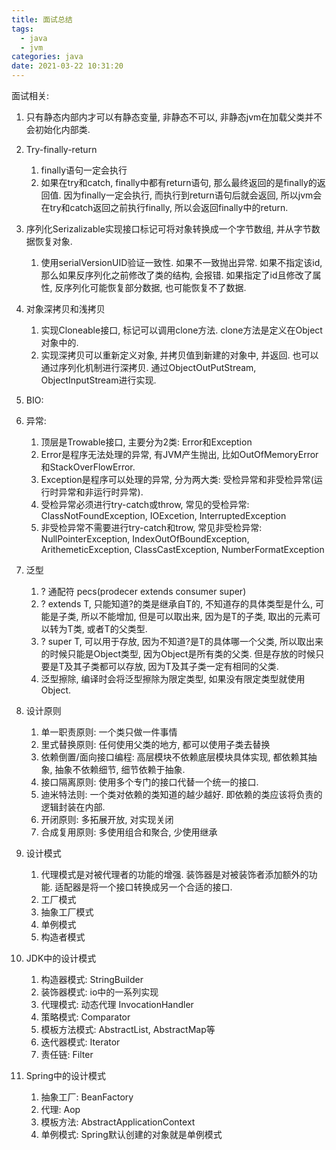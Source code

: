 ```yaml
---
title: 面试总结
tags:
  - java
  - jvm
categories: java
date: 2021-03-22 10:31:20
---
```


面试相关: 

1. 只有静态内部内才可以有静态变量, 非静态不可以, 非静态jvm在加载父类并不会初始化内部类.
2. Try-finally-return
   1. finally语句一定会执行
   2. 如果在try和catch, finally中都有return语句, 那么最终返回的是finally的返回值. 因为finally一定会执行, 而执行到return语句后就会返回, 所以jvm会在try和catch返回之前执行finally, 所以会返回finally中的return.

3. 序列化Serizalizable实现接口标记可将对象转换成一个字节数组, 并从字节数据恢复对象.
   1. 使用serialVersionUID验证一致性. 如果不一致抛出异常. 如果不指定该id, 那么如果反序列化之前修改了类的结构, 会报错. 如果指定了id且修改了属性, 反序列化可能恢复部分数据, 也可能恢复不了数据.
4. 对象深拷贝和浅拷贝
   1. 实现Cloneable接口, 标记可以调用clone方法. clone方法是定义在Object对象中的. 
   2. 实现深拷贝可以重新定义对象, 并拷贝值到新建的对象中, 并返回. 也可以通过序列化机制进行深拷贝. 通过ObjectOutPutStream, ObjectInputStream进行实现.
5. BIO: 
6. 异常:
   1. 顶层是Trowable接口, 主要分为2类: Error和Exception
   2. Error是程序无法处理的异常, 有JVM产生抛出, 比如OutOfMemoryError和StackOverFlowError. 
   3. Exception是程序可以处理的异常, 分为两大类: 受检异常和非受检异常(运行时异常和非运行时异常). 
   4. 受检异常必须进行try-catch或throw, 常见的受检异常: ClassNotFoundException, IOExcetion, InterruptedException
   5. 非受检异常不需要进行try-catch和trow, 常见非受检异常: NullPointerException, IndexOutOfBoundException, ArithemeticException, ClassCastException, NumberFormatException
7. 泛型
   1. ? 通配符 pecs(prodecer extends consumer super)
   2. ? extends T, 只能知道?的类是继承自T的, 不知道存的具体类型是什么, 可能是子类, 所以不能增加, 但是可以取出来, 因为是T的子类, 取出的元素可以转为T类, 或者T的父类型.
   3. ? super T, 可以用于存放, 因为不知道?是T的具体哪一个父类, 所以取出来的时候只能是Object类型, 因为Object是所有类的父类. 但是存放的时候只要是T及其子类都可以存放, 因为T及其子类一定有相同的父类.
   4. 泛型擦除, 编译时会将泛型擦除为限定类型, 如果没有限定类型就使用Object.

8. 设计原则
   1. 单一职责原则: 一个类只做一件事情
   2. 里式替换原则: 任何使用父类的地方, 都可以使用子类去替换
   3. 依赖倒置/面向接口编程: 高层模块不依赖底层模块具体实现, 都依赖其抽象, 抽象不依赖细节, 细节依赖于抽象.
   4. 接口隔离原则: 使用多个专门的接口代替一个统一的接口.
   5. 迪米特法则: 一个类对依赖的类知道的越少越好. 即依赖的类应该将负责的逻辑封装在内部.
   6. 开闭原则: 多拓展开放, 对实现关闭
   7. 合成复用原则: 多使用组合和聚合, 少使用继承
9. 设计模式
   1. 代理模式是对被代理者的功能的增强. 装饰器是对被装饰者添加额外的功能. 适配器是将一个接口转换成另一个合适的接口.
   2. 工厂模式
   3. 抽象工厂模式
   4. 单例模式
   5. 构造者模式
10. JDK中的设计模式
    1. 构造器模式: StringBuilder
    2. 装饰器模式: io中的一系列实现
    3. 代理模式: 动态代理 InvocationHandler
    4. 策略模式: Comparator
    5. 模板方法模式: AbstractList, AbstractMap等
    6. 迭代器模式: Iterator
    7. 责任链: Filter
11. Spring中的设计模式
    1. 抽象工厂: BeanFactory
    2. 代理: Aop
    3. 模板方法: AbstractApplicationContext
    4. 单例模式: Spring默认创建的对象就是单例模式


